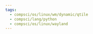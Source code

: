 ```yaml
---
tags:
  - compsci/os/linux/wm/dynamic/qtile
  - compsci/lang/python
  - compsci/os/linux/wayland
---
```

